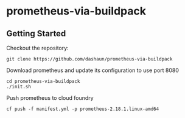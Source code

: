 # prometheus-via-buildpack

## Getting Started

Checkout the repository:

```
git clone https://github.com/dashaun/prometheus-via-buildpack
```

Download prometheus and update its configuration to use port 8080

```
cd prometheus-via-buildpack
./init.sh
```

Push prometheus to cloud foundry
```
cf push -f manifest.yml -p prometheus-2.18.1.linux-amd64
```
